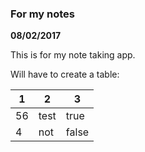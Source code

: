 ### For my notes
**08/02/2017**

This is for my note taking app. 


Will have to create a table:

| 1 | 2     | 3    |
| - | -----| ------|
| 56| test | true  |
| 4 | not  | false |
